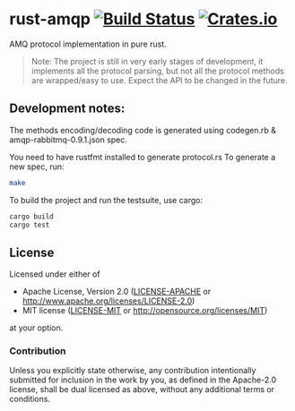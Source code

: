 # rust-amqp [![Build Status](https://travis-ci.org/Antti/rust-amq-proto.svg?branch=master)](https://travis-ci.org/Antti/rust-amq-proto) [![Crates.io](https://img.shields.io/crates/v/amq-proto.svg)](https://crates.io/crates/amq-proto)

AMQ protocol implementation in pure rust.

> Note:
> The project is still in very early stages of development,
> it implements all the protocol parsing, but not all the protocol methods are wrapped/easy to use.
> Expect the API to be changed in the future.

## Development notes:

The methods encoding/decoding code is generated using codegen.rb & amqp-rabbitmq-0.9.1.json spec.

You need to have rustfmt installed to generate protocol.rs
To generate a new spec, run:

```sh
make
```

To build the project and run the testsuite, use cargo:

```sh
cargo build
cargo test
```

## License

Licensed under either of

 * Apache License, Version 2.0 ([LICENSE-APACHE](LICENSE-APACHE) or http://www.apache.org/licenses/LICENSE-2.0)
 * MIT license ([LICENSE-MIT](LICENSE-MIT) or http://opensource.org/licenses/MIT)

at your option.

### Contribution

Unless you explicitly state otherwise, any contribution intentionally submitted
for inclusion in the work by you, as defined in the Apache-2.0 license, shall be dual licensed as above, without any
additional terms or conditions.
